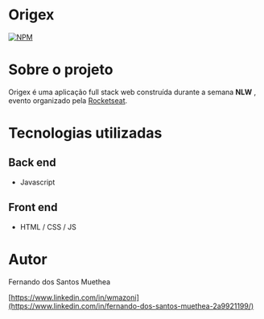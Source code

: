 

# Origex
[![NPM](https://img.shields.io/npm/l/react)](https://github.com/Muethea/Origex/blob/main/LICENSE) 

# Sobre o projeto


Origex é uma aplicação full stack web construída durante a semana **NLW** , evento organizado pela [Rocketseat](https://www.rocketseat.com.br/ "Site da Rocketseat").


# Tecnologias utilizadas
## Back end
- Javascript
## Front end
- HTML / CSS / JS 

# Autor

Fernando dos Santos Muethea

[https://www.linkedin.com/in/wmazoni](https://www.linkedin.com/in/fernando-dos-santos-muethea-2a9921199/)
